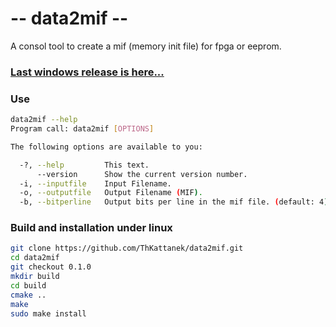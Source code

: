 # -- data2mif --
A consol tool to create a mif (memory init file) for fpga or eeprom.

### [Last windows release is here...](https://github.com/ThKattanek/data2miff/releases/latest)

### Use
```bash
data2mif --help
Program call: data2mif [OPTIONS]

The following options are available to you:

  -?, --help         This text.
      --version      Show the current version number.
  -i, --inputfile    Input Filename.
  -o, --outputfile   Output Filename (MIF).
  -b, --bitperline   Output bits per line in the mif file. (default: 4)
```

### Build and installation under linux
```bash
git clone https://github.com/ThKattanek/data2mif.git
cd data2mif
git checkout 0.1.0
mkdir build
cd build
cmake .. 
make 
sudo make install
```
